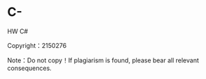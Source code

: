 # C-
HW C#

Copyright：2150276

Note：Do not copy！If plagiarism is found, please bear all relevant consequences.
